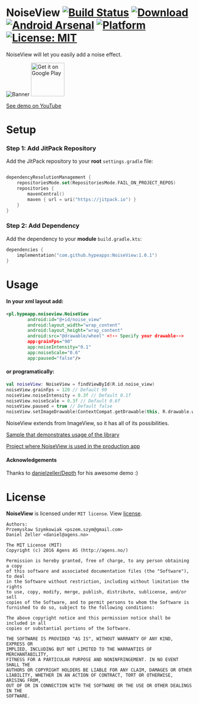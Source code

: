 # NoiseView [![Build Status](https://travis-ci.org/hypeapps/NoiseView.svg?branch=master)](https://travis-ci.org/hypeapps/NoiseView) [![Download](https://api.bintray.com/packages/hypeapps/maven/NoiseView/images/download.svg)](https://bintray.com/hypeapps/maven/NoiseView/_latestVersion) [![Android Arsenal](https://img.shields.io/badge/Android%20Arsenal-NoiseView-brightgreen.svg?style=flat)](https://android-arsenal.com/details/1/6063) [![Platform](https://img.shields.io/badge/platform-Android-yellow.svg)](https://www.android.com) [![License: MIT](https://img.shields.io/badge/License-MIT-yellow.svg)](https://opensource.org/licenses/MIT)
NoiseView will let you easily add a noise effect.

![Banner](https://github.com/hypeapps/NoiseView/blob/master/img/noise_view_banner_gif.gif?raw=true)
<a href="https://play.google.com/store/apps/details?id=pl.hypeapp.sample" target="_blank">
<img src="https://play.google.com/intl/en_us/badges/images/generic/en-play-badge.png" alt="Get it on Google Play" height="90"/></a>

[See demo on YouTube](https://www.youtube.com/watch?v=UMyPszKGa7o)


# Setup

### Step 1: Add JitPack Repository

Add the JitPack repository to your **root** `settings.gradle` file:

```kotlin

dependencyResolutionManagement {
    repositoriesMode.set(RepositoriesMode.FAIL_ON_PROJECT_REPOS)
    repositories {
        mavenCentral()
        maven { url = uri("https://jitpack.io") }
    }
}
```


### Step 2: Add Dependency

Add the dependency to your **module** `build.gradle.kts`:

```kotlin
dependencies {
    implementation("com.github.hypeapps:NoiseView:1.0.1")
}
```


# Usage

#### In your xml layout add:
```xml
<pl.hypeapp.noiseview.NoiseView
        android:id="@+id/noise_view"
        android:layout_width="wrap_content"
        android:layout_height="wrap_content"
        android:src="@drawable/wheel" <!-- Specify your drawable-->
        app:grainFps="90"
        app:noiseIntensity="0.1"
        app:noiseScale="0.6"
        app:paused="false"/>
```
#### or programatically:
```kotlin
val noiseView: NoiseView = findViewById(R.id.noise_view)
noiseView.grainFps = 120 // Default 90
noiseView.noiseIntensity = 0.3f // Default 0.1f
noiseView.noiseScale = 0.3f // Default 0.6f
noiseView.paused = true // Default false
noiseView.setImageDrawable(ContextCompat.getDrawable(this, R.drawable.wheel))
```
NoiseView extends from ImageView, so it has all of its possibilities.

[Sample that demonstrates usage of the library](https://github.com/hypeapps/NoiseView/tree/master/sample/src/main)

[Project where NoiseView is used in the production app](https://github.com/hypeapps/episodie)

#### Acknowledgements
Thanks to [danielzeller/Depth](https://github.com/danielzeller/Depth-LIB-Android-) for his awesome demo :)
# License
<b>NoiseView</b> is licensed under `MIT license`. View [license](https://github.com/hypeapps/NoiseView/blob/master/LICENSE).

```
Authors:
Przemysław Szymkowiak <pszem.szym@gmail.com>
Daniel Zeller <daniel@agens.no>

The MIT License (MIT)
Copyright (c) 2016 Agens AS (http://agens.no/)

Permission is hereby granted, free of charge, to any person obtaining a copy
of this software and associated documentation files (the "Software"), to deal
in the Software without restriction, including without limitation the rights
to use, copy, modify, merge, publish, distribute, sublicense, and/or sell
copies of the Software, and to permit persons to whom the Software is
furnished to do so, subject to the following conditions:

The above copyright notice and this permission notice shall be included in all
copies or substantial portions of the Software.

THE SOFTWARE IS PROVIDED "AS IS", WITHOUT WARRANTY OF ANY KIND, EXPRESS OR
IMPLIED, INCLUDING BUT NOT LIMITED TO THE WARRANTIES OF MERCHANTABILITY,
FITNESS FOR A PARTICULAR PURPOSE AND NONINFRINGEMENT. IN NO EVENT SHALL THE
AUTHORS OR COPYRIGHT HOLDERS BE LIABLE FOR ANY CLAIM, DAMAGES OR OTHER
LIABILITY, WHETHER IN AN ACTION OF CONTRACT, TORT OR OTHERWISE, ARISING FROM,
OUT OF OR IN CONNECTION WITH THE SOFTWARE OR THE USE OR OTHER DEALINGS IN THE
SOFTWARE.
```
